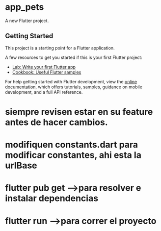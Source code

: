 # app_pets

A new Flutter project.

## Getting Started

This project is a starting point for a Flutter application.

A few resources to get you started if this is your first Flutter project:

- [Lab: Write your first Flutter app](https://docs.flutter.dev/get-started/codelab)
- [Cookbook: Useful Flutter samples](https://docs.flutter.dev/cookbook)

For help getting started with Flutter development, view the
[online documentation](https://docs.flutter.dev/), which offers tutorials,
samples, guidance on mobile development, and a full API reference.


# siempre revisen estar en su feature antes de hacer cambios.
# modifiquen constants.dart para modificar constantes, ahi esta la urlBase
# flutter pub get -->para resolver e instalar dependencias
# flutter run -->para correr el proyecto
